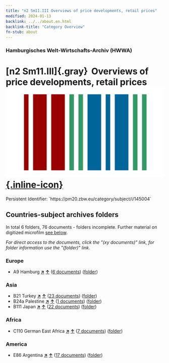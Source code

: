 ```yaml
---
title: "n2 Sm11.III Overviews of price developments, retail prices"
modified: 2024-01-13
backlink: ../../about.en.html
backlink-title: "Category Overview"
fn-stub: about
---
```


### Hamburgisches Welt-Wirtschafts-Archiv (HWWA)

# [n2 Sm11.III]{.gray}&#8201; Overviews of price developments, retail prices &#160; [![Wikidata](/images/Wikidata-logo.svg "Wikidata"){.inline-icon}](http://www.wikidata.org/entity/Q104710499)

<div class="hint">Persistent Identifier: `https://pm20.zbw.eu/category/subject/i/145004`</div>







## Countries-subject archives folders







In total 6 folders, 76 documents - folders incomplete. Further material on digitized microfilm [see below](#filmsections).

_For direct access to the documents, click the "(xy documents)" link, for folder information use the "(folder)" link._



### Europe

- A9 Hamburg [**&nearr;**](../../../geo/i/140905/about.en.html "Hamburg (all folders)") [**&uarr;**](../../../geo/about.en.html#A9 "Country category system") (<a href="https://pm20.zbw.eu/iiifview/folder/sh/140905,145004" title="about: Hamburg : Overviews of price developments, retail prices" target="_blank">6 documents</a>) ([folder](../../../../folder/sh/1409xx/140905/1450xx/145004/about.en.html))

### Asia

- B21 Turkey [**&nearr;**](../../../geo/i/141111/about.en.html "Turkey (all folders)") [**&uarr;**](../../../geo/about.en.html#B21 "Country category system") (<a href="https://pm20.zbw.eu/iiifview/folder/sh/141111,145004" title="about: Turkey : Overviews of price developments, retail prices" target="_blank">23 documents</a>) ([folder](../../../../folder/sh/1411xx/141111/1450xx/145004/about.en.html))
- B24a Palestine [**&nearr;**](../../../geo/i/141115/about.en.html "Palestine (all folders)") [**&uarr;**](../../../geo/about.en.html#B24a "Country category system") (<a href="https://pm20.zbw.eu/iiifview/folder/sh/141115,145004" title="about: Palestine : Overviews of price developments, retail prices" target="_blank">1 documents</a>) ([folder](../../../../folder/sh/1411xx/141115/1450xx/145004/about.en.html))
- B111 Japan [**&nearr;**](../../../geo/i/141272/about.en.html "Japan (all folders)") [**&uarr;**](../../../geo/about.en.html#B111 "Country category system") (<a href="https://pm20.zbw.eu/iiifview/folder/sh/141272,145004" title="about: Japan : Overviews of price developments, retail prices" target="_blank">22 documents</a>) ([folder](../../../../folder/sh/1412xx/141272/1450xx/145004/about.en.html))

### Africa

- C110 German East Africa [**&nearr;**](../../../geo/i/141471/about.en.html "German East Africa (all folders)") [**&uarr;**](../../../geo/about.en.html#C110 "Country category system") (<a href="https://pm20.zbw.eu/iiifview/folder/sh/141471,145004" title="about: German East Africa : Overviews of price developments, retail prices" target="_blank">7 documents</a>) ([folder](../../../../folder/sh/1414xx/141471/1450xx/145004/about.en.html))

### America

- E86 Argentina [**&nearr;**](../../../geo/i/141692/about.en.html "Argentina (all folders)") [**&uarr;**](../../../geo/about.en.html#E86 "Country category system") (<a href="https://pm20.zbw.eu/iiifview/folder/sh/141692,145004" title="about: Argentina : Overviews of price developments, retail prices" target="_blank">17 documents</a>) ([folder](../../../../folder/sh/1416xx/141692/1450xx/145004/about.en.html))



<a id="filmsections" />













